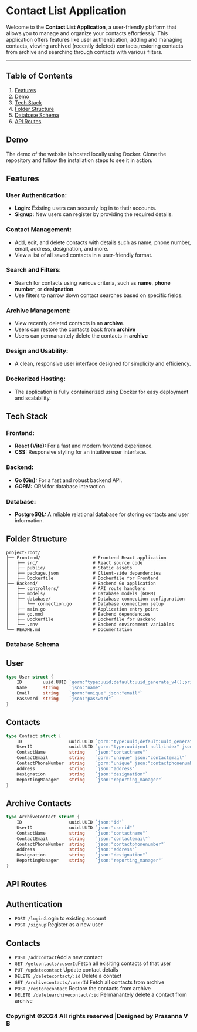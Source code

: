 # Contact List Application

Welcome to the **Contact List Application**, a user-friendly platform that allows you to manage and organize your contacts effortlessly. This application offers features like user authentication, adding and managing contacts, viewing archived (recently deleted) contacts,restoring contacts from archive and searching through contacts with various filters.

---

## **Table of Contents**
1. [Features](#features)  
2. [Demo](#demo)  
3. [Tech Stack](#tech-stack)  
4. [Folder Structure](#folder-structure)  
5. [Database Schema](#database-schema)  
6. [API Routes](#api-routes)  


## **Demo**
The demo of the website is hosted locally using Docker. Clone the repository and follow the installation steps to see it in action.


## **Features**
### **User Authentication:**
- **Login:** Existing users can securely log in to their accounts.  
- **Signup:** New users can register by providing the required details.  

### **Contact Management:**
- Add, edit, and delete contacts with details such as name, phone number, email, address, designation, and more.  
- View a list of all saved contacts in a user-friendly format.  

### **Search and Filters:**
- Search for contacts using various criteria, such as **name**, **phone number**, or **designation**.  
- Use filters to narrow down contact searches based on specific fields.  

### **Archive Management:**
- View recently deleted contacts in an **archive**.
- Users can restore the contacts back from **archive**
- Users can permanantely delete the contacts in **archive** 

### **Design and Usability:**
- A clean, responsive user interface designed for simplicity and efficiency.  

### **Dockerized Hosting:**
- The application is fully containerized using Docker for easy deployment and scalability.


## **Tech Stack**
### **Frontend:**
- **React (Vite):** For a fast and modern frontend experience.
- **CSS:** Responsive styling for an intuitive user interface.

### **Backend:**
- **Go (Gin):** For a fast and robust backend API.
- **GORM:** ORM for database interaction.

### **Database:**
- **PostgreSQL:** A reliable relational database for storing contacts and user information.

## **Folder Structure**
```
project-root/
├── Frontend/                    # Frontend React application
│   ├── src/                     # React source code
│   ├── public/                  # Static assets
│   ├── package.json             # Client-side dependencies
│   ├── Dockerfile               # Dockerfile for Frontend
├── Backend/                     # Backend Go application
│   ├── controllers/             # API route handlers
│   ├── models/                  # Database models (GORM)
│   ├── database/                # Database connection configuration
│   │   └── connection.go        # Database connection setup
│   ├── main.go                  # Application entry point
│   ├── go.mod                   # Backend dependencies
│   ├── Dockerfile               # Dockerfile for Backend
│   └── .env                     # Backend environment variables
└── README.md                    # Documentation
```

### Database Schema


## User
```go
type User struct {
	ID        uuid.UUID `gorm:"type:uuid;default:uuid_generate_v4();primaryKey" json:"id"`
	Name      string    `json:"name"`
	Email     string    `gorm:"unique" json:"email"`
	Password  string    `json:"password"`
}
```
## Contacts
```go
type Contact struct {
    ID                  uuid.UUID `gorm:"type:uuid;default:uuid_generate_v4();primaryKey" json:"id"`
    UserID              uuid.UUID `gorm:"type:uuid;not null;index" json:"userid"`
    ContactName         string    `json:"contactname"`
    ContactEmail        string    `gorm:"unique" json:"contactemail"`
    ContactPhoneNumber  string    `gorm:"unique" json:"contactphonenumber"`
    Address             string    `json:"address"`
    Designation         string    `json:"designation"`
    ReportingManager    string    `json:"reporting_manager"`
}

```
## Archive Contacts
```go
type ArchiveContact struct {
    ID                  uuid.UUID `json:"id"`
    UserID              uuid.UUID `json:"userid"`
    ContactName         string    `json:"contactname"`
    ContactEmail        string    `json:"contactemail"`
    ContactPhoneNumber  string    `json:"contactphonenumber"`
    Address             string    `json:"address"`
    Designation         string    `json:"designation"`
    ReportingManager    string    `json:"reporting_manager"`
}
```
## API Routes

## Authentication
<ul>
	<li><code>POST /login</code>:Login to existing account</li>
	<li><code>POST /signup</code>:Register as  a new user</li>
</ul>

## Contacts
<ul>
	<li><code>POST /addcontact</code>Add a new contact</li>
	<li><code>GET /getcontacts/:userId</code>Fetch all exisiting contacts of that user</li>
	<li><code>PUT /updatecontact</code> Update contact details</li>
	<li><code>DELETE /deletecontact/:id</code> Delete a contact</li>
	<li><code>GET /archivecontacts/:userId</code> Fetch all contacts from archive</li>
	<li><code>POST /restorecontact</code> Restore the contacts from archive</li>
	<li><code>DELETE /deletearchivecontact/:id</code> Permanantely delete a contact from archive</li>
</ul>
<h3>Copyright ©2024 All rights reserved |Designed by Prasanna V B</h3>


